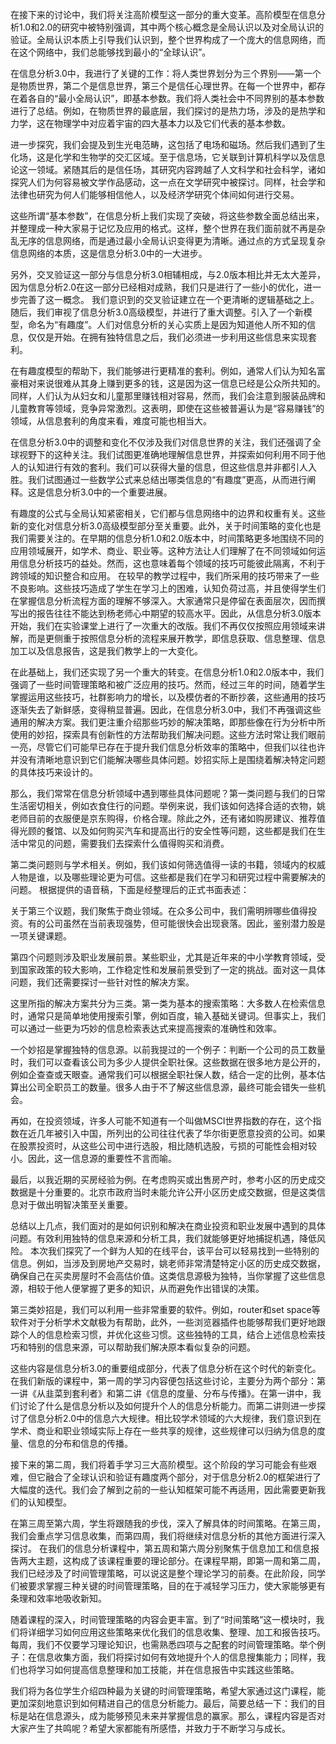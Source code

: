 在接下来的讨论中，我们将关注高阶模型这一部分的重大变革。高阶模型在信息分析1.0和2.0的研究中被特别强调，其中两个核心概念是全局认识以及对全局认识的验证。全局认识本质上引导我们认识到，整个世界构成了一个庞大的信息网络，而在这个网络中，我们总能够找到最小的“全球认识”。

在信息分析3.0中，我进行了关键的工作：将人类世界划分为三个界别——第一个是物质世界，第二个是信息世界，第三个是信任心理世界。在每一个世界中，都存在着各自的“最小全局认识”，即基本参数。我们将人类社会中不同界别的基本参数进行了总结。例如，在物质世界的最底层，我们探讨的是热力场，涉及的是热学和力学，这在物理学中对应着宇宙的四大基本力以及它们代表的基本参数。

进一步探究，我们会提及到生光电范畴，这包括了电场和磁场。然后我们遇到了生化场，这是化学和生物学的交汇区域。至于信息场，它关联到计算机科学以及信息论这一领域。紧随其后的是信任场，其研究内容跨越了人文科学和社会科学，诸如探究人们为何容易被文学作品感动，这一点在文学研究中被探讨。同样，社会学和法律也研究为何人们能够相信他人，以及经济学研究个体间如何进行交易。

这些所谓“基本参数”，在信息分析上我们实现了突破，将这些参数全面总结出来，并整理成一种大家易于记忆及应用的格式。这样，整个世界在我们面前就不再是杂乱无序的信息网络，而是通过最小全局认识变得更为清晰。通过点的方式呈现复杂信息网络的本质，这是信息分析3.0中的一大进步。

另外，交叉验证这一部分与信息分析3.0相辅相成，与2.0版本相比并无太大差异，因为信息分析2.0在这一部分已经相对成熟，我们只是进行了一些小的优化，进一步完善了这一概念。
我们意识到的交叉验证建立在一个更清晰的逻辑基础之上。随后，我们审视了信息分析3.0高级模型，并进行了重大调整。引入了一个新模型，命名为“有趣度”。人们对信息分析的关心实质上是因为知道他人所不知的信息，仅仅是开始。在拥有独特信息之后，我们必须进一步利用这些信息来实现套利。

在有趣度模型的帮助下，我们能够进行更精准的套利。例如，通常人们认为知名富豪相对来说很难从其身上赚到更多的钱，这是因为这一信息已经是公众所共知的。同样，人们认为从妇女和儿童那里赚钱相对容易，然而，我们会注意到服装品牌和儿童教育等领域，竞争异常激烈。这表明，即使在这些被普遍认为是“容易赚钱”的领域，从信息套利的角度来看，难度可能也相当大。

在信息分析3.0中的调整和变化不仅涉及我们对信息世界的关注，我们还强调了全球视野下的这种关注。我们试图更准确地理解信息世界，并探索如何利用不同于他人的认知进行有效的套利。我们可以获得大量的信息，但这些信息并非都引人入胜。我们试图通过一些数学公式来总结出哪类信息的“有趣度”更高，从而进行阐释。这是信息分析3.0中的一个重要进展。

有趣度的公式与全局认知紧密相关，它们都与信息网络中的边界和权重有关。这些新的变化对信息分析3.0高级模型部分至关重要。此外，关于时间策略的变化也是我们需要关注的。在早期的信息分析1.0和2.0版本中，时间策略更多地围绕不同的应用领域展开，如学术、商业、职业等。这种方法让人们理解了在不同领域如何运用信息分析技巧的益处。然而，这也意味着每个领域的技巧可能彼此隔离，不利于跨领域的知识整合和应用。
在较早的教学过程中，我们所采用的技巧带来了一些不良影响。这些技巧造成了学生在学习上的困难，认知负荷过高，并且使得学生们在掌握信息分析流程方面的理解不够深入。大家通常只是停留在表面层次，因而撰写出的报告往往不能达到杨老师心中期望的较高水平。因此，从信息分析3.0版本开始，我们在实验课堂上进行了一次重大的改版。我们不再仅仅按照应用领域来讲解，而是更侧重于按照信息分析的流程来展开教学，即信息获取、信息整理、信息加工以及信息报告，这是我们教学上的一大变化。

在此基础上，我们还实现了另一个重大的转变。在信息分析1.0和2.0版本中，我们强调了一些时间管理策略和被广泛应用的技巧。然而，经过三年的时间，随着学生掌握运用这些技巧，社群影响力的增长，以及模仿者的不断抄袭，这些通用的技巧逐渐失去了新鲜感，变得稍显普遍。因此，在信息分析3.0中，我们不再强调这些通用的解决方案。我们更注重介绍那些巧妙的解决策略，即那些像在行为分析中所使用的妙招，探索具有创新性的方法帮助我们解决问题。这些方法时常让我们眼前一亮，尽管它们可能早已存在于提升我们信息分析效率的策略中，但我们以往也许并没有清晰地意识到它们能解决哪些具体问题。妙招实际上是围绕着解决特定问题的具体技巧来设计的。

那么，我们常常在信息分析领域中遇到哪些具体问题呢？第一类问题与我们的日常生活密切相关，例如衣食住行的问题。举例来说，我们该如何选择合适的衣物，姚老师目前的衣服便是京东购得，价格合理。除此之外，还有诸如购房建议、推荐值得光顾的餐馆、以及如何购买汽车和提高出行的安全性等问题，这些都是我们在生活中常见的问题，需要我们去探索什么值得购买和消费。

第二类问题则与学术相关。例如，我们该如何筛选值得一读的书籍，领域内的权威人物是谁，以及哪些理论更为可信。这些都是我们在学习和研究过程中需要解决的问题。
根据提供的语音稿，下面是经整理后的正式书面表述：

关于第三个议题，我们聚焦于商业领域。在众多公司中，我们需明辨哪些值得投资。有的公司虽然在当前表现强势，但可能很快会出现衰落。因此，鉴别潜力股是一项关键课题。

第四个问题则涉及职业发展前景。某些职业，尤其是近年来的中小学教育领域，受到国家政策的较大影响，工作稳定性和发展前景受到了一定的挑战。面对这一具体问题，我们还需要探讨一些针对性的解决方案。

这里所指的解决方案共分为三类。第一类为基本的搜索策略：大多数人在检索信息时，通常只是简单地使用搜索引擎，例如百度，输入基础关键词。但事实上，我们可以通过一些更为巧妙的信息检索表达式来提高搜索的准确性和效率。

一个妙招是掌握独特的信息源。以前我提过的一个例子：判断一个公司的员工数量时，我们可以查看该公司为多少人提供全职社保。这些数据在很多地方是公开的，例如企查查或天眼查。通常我们可以根据全职社保人数，结合一定的比例，基本估算出公司全职员工的数量。很多人由于不了解这些信息源，最终可能会错失一些机会。

再如，在投资领域，许多人可能不知道有一个叫做MSCI世界指数的存在，这个指数在近几年被引入中国，所列出的公司往往代表了华尔街更愿意投资的公司。如果在股票投资时，从这些公司中进行选股，相比随机选股，亏损的可能性会相对较小。因此，这一信息源的重要性不言而喻。

最后，以我近期的买房经验为例。在考虑购买或出售房产时，参考小区的历史成交数据是十分重要的。北京市政府当时未能允许公开小区历史成交数据，但是这类信息对于做出明智决策至关重要。

总结以上几点，我们面对的是如何识别和解决在商业投资和职业发展中遇到的具体问题。有效利用独特的信息来源和分析工具，我们就能够更好地捕捉机遇，降低风险。
本次我们探究了一个鲜为人知的在线平台，该平台可以轻易找到一些特别的信息。例如，当涉及到房地产交易时，姚老师非常清楚特定小区的历史成交数据，确保自己在买卖房屋时不会高估价值。这类信息源极为独特，当你掌握了这些信息源，相较于他人便掌握了更多的知识，从而避免作出错误的决策。

第三类妙招是，我们可以利用一些非常重要的软件。例如，router和set space等软件对于分析学术文献极为有帮助，此外，一些浏览器插件也能够帮我们更好地跟踪个人的信息检索习惯，并优化这些习惯。这些独特的工具，结合上述信息检索技巧和特别的信息来源，可以帮助我们解决原本看似复杂的问题。

这些内容是信息分析3.0的重要组成部分，代表了信息分析在这个时代的新变化。在我们新版的课程中，第一周的学习内容便包括这些讨论，主要分为两个部分：第一讲《从韭菜到套利者》和第二讲《信息的度量、分布与传播》。在第一讲中，我们讨论了什么是信息分析以及如何提升个人的信息分析能力。而第二讲则进一步探讨了信息分析2.0中的信息六大规律。相比较学术领域的六大规律，我们意识到在学术、商业和职业领域实际上存在一些共享的规律，这些规律可以归纳为信息的度量、信息的分布和信息的传播。

接下来的第二周，我们将着手学习三大高阶模型。这个阶段的学习可能会有些艰难，但它融合了全球认识和验证有趣度两个部分，对于信息分析2.0的框架进行了大幅度的迭代。我们会了解到之前的一些认知框架可能不再适用，因此需要更新我们的认知模型。

在第三周至第六周，学生将跟随我的步伐，深入了解具体的时间策略。在第三周，我们会重点学习信息收集，而第四周，我们将继续对信息分析的其他方面进行深入探讨。
在我们的信息分析课程中，第五周和第六周分别聚焦于信息加工和信息报告两大主题，这构成了该课程重要的理论部分。在课程早期，即第一周和第二周，我们已经涉及了时间管理策略，可以说这是整个理论学习的前奏。在此阶段，同学们被要求掌握三种关键的时间管理策略，目的在于减轻学习压力，使大家能够更有条理和效率地吸收新知。

随着课程的深入，时间管理策略的内容会更丰富。到了“时间策略”这一模块时，我们将详细学习如何应用这些策略来优化我们的信息收集、整理、加工和报告技巧。每周，我们不仅要学习理论知识，也需熟悉四项与之配套的时间管理策略。举个例子：在信息收集方面，我们将探讨如何有效地提升个人的信息搜集能力；同样，我们也将学习如何提高信息整理和加工技能，并在信息报告中实践这些策略。

我们将为各位学生介绍四种最为关键的时间管理策略，希望大家通过这门课程，能更加深刻地意识到如何精进自己的信息分析能力。最后，简要总结一下：我们的目标是站在信息源头，成为能够预见未来并掌握信息的赢家。那么，课程内容是否对大家产生了共鸣呢？希望大家都能有所感悟，并致力于不断学习与成长。
